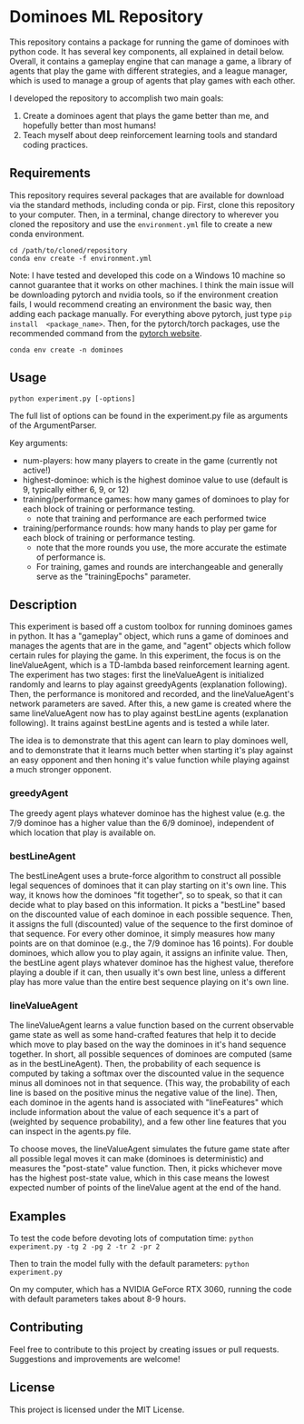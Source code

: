 # Dominoes ML Repository

This repository contains a package for running the game of dominoes with 
python code. It has several key components, all explained in detail below.
Overall, it contains a gameplay engine that can manage a game, a library of
agents that play the game with different strategies, and a league manager, 
which is used to manage a group of agents that play games with each other. 

I developed the repository to accomplish two main goals: 
1. Create a dominoes agent that plays the game better than me, and hopefully
   better than most humans!
2. Teach myself about deep reinforcement learning tools and standard coding
   practices. 

## Requirements

This repository requires several packages that are available for download via
the standard methods, including conda or pip. First, clone this repository to 
your computer. Then, in a terminal, change directory to wherever you cloned
the repository and use the `environment.yml` file to create a new conda 
environment. 

```
cd /path/to/cloned/repository
conda env create -f environment.yml
```

Note: I have tested and developed this code on a Windows 10 machine so cannot 
guarantee that it works on other machines. I think the main issue will be 
downloading pytorch and nvidia tools, so if the environment creation fails, 
I would recommend creating an environment the basic way, then adding each 
package manually. For everything above pytorch, just type `pip install 
<package_name>`. Then, for the pytorch/torch packages, use the recommended
command from the [pytorch website](https://pytorch.org/get-started/locally/).

```
conda env create -n dominoes
```

## Usage

`python experiment.py [-options]`

The full list of options can be found in the experiment.py file as arguments of the ArgumentParser. 

Key arguments: 

 - num-players: how many players to create in the game (currently not active!)
 - highest-dominoe: which is the highest dominoe value to use (default is 9, typically either 6, 9, or 12)
 - training/performance games: how many games of dominoes to play for each block of training or performance testing.
     - note that training and performance are each performed twice
 - training/performance rounds: how many hands to play per game for each block of training or performance testing.
     - note that the more rounds you use, the more accurate the estimate of performance is.
     - For training, games and rounds are interchangeable and generally serve as the "trainingEpochs" parameter.

## Description

This experiment is based off a custom toolbox for running dominoes games in python. It has a "gameplay" object, which
runs a game of dominoes and manages the agents that are in the game, and "agent" objects which follow certain rules for 
playing the game. In this experiment, the focus is on the lineValueAgent, which is a TD-lambda based reinforcement 
learning agent. The experiment has two stages: first the lineValueAgent is initialized randomly and learns to play against
greedyAgents (explanation following). Then, the performance is monitored and recorded, and the lineValueAgent's network 
parameters are saved. After this, a new game is created where the same lineValueAgent now has to play against bestLine 
agents (explanation following). It trains against bestLine agents and is tested a while later. 

The idea is to demonstrate that this agent can learn to play dominoes well, and to demonstrate that it learns much better
when starting it's play against an easy opponent and then honing it's value function while playing against a much stronger
opponent. 

### greedyAgent
The greedy agent plays whatever dominoe has the highest value (e.g. the 7/9 dominoe has a higher value than the 6/9 dominoe), 
independent of which location that play is available on. 

### bestLineAgent
The bestLineAgent uses a brute-force algorithm to construct all possible legal sequences of dominoes that it can play 
starting on it's own line. This way, it knows how the dominoes "fit together", so to speak, so that it can decide what to play
based on this information. It picks a "bestLine" based on the discounted value of each dominoe in each possible sequence. 
Then, it assigns the full (discounted) value of the sequence to the first dominoe of that sequence. For every other dominoe, 
it simply measures how many points are on that dominoe (e.g., the 7/9 dominoe has 16 points). For double dominoes, which allow
you to play again, it assigns an infinite value. Then, the bestLine agent plays whatever dominoe has the highest value, 
therefore playing a double if it can, then usually it's own best line, unless a different play has more value than the entire
best sequence playing on it's own line. 

### lineValueAgent
The lineValueAgent learns a value function based on the current observable game state as well as some hand-crafted features
that help it to decide which move to play based on the way the dominoes in it's hand sequence together. In short, all possible
sequences of dominoes are computed (same as in the bestLineAgent). Then, the probability of each sequence is computed by taking
a softmax over the discounted value in the sequence minus all dominoes not in that sequence. (This way, the probability of each
line is based on the positive minus the negative value of the line). Then, each dominoe in the agents hand is associated with 
"lineFeatures" which include information about the value of each sequence it's a part of (weighted by sequence probability), 
and a few other line features that you can inspect in the agents.py file. 

To choose moves, the lineValueAgent simulates the future game state after all possible legal moves it can make (dominoes is 
deterministic) and measures the "post-state" value function. Then, it picks whichever move has the highest post-state value, which
in this case means the lowest expected number of points of the lineValue agent at the end of the hand. 

## Examples
To test the code before devoting lots of computation time: 
`python experiment.py -tg 2 -pg 2 -tr 2 -pr 2`

Then to train the model fully with the default parameters: 
`python experiment.py`

On my computer, which has a NVIDIA GeForce RTX 3060, running the code with default parameters takes about 8-9 hours. 

## Contributing
Feel free to contribute to this project by creating issues or pull requests. Suggestions and improvements are welcome!

## License
This project is licensed under the MIT License.